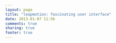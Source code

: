 ```yaml
---
layout: page
title: "leapmotion: fascinating user interface"
date: 2013-01-07 11:56
comments: true
sharing: true
footer: true
---
```


